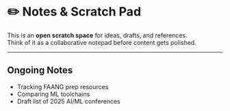 # ✏️ Notes & Scratch Pad

This is an **open scratch space** for ideas, drafts, and references.  
Think of it as a collaborative notepad before content gets polished.  

---

## Ongoing Notes
- Tracking FAANG prep resources  
- Comparing ML toolchains  
- Draft list of 2025 AI/ML conferences  
